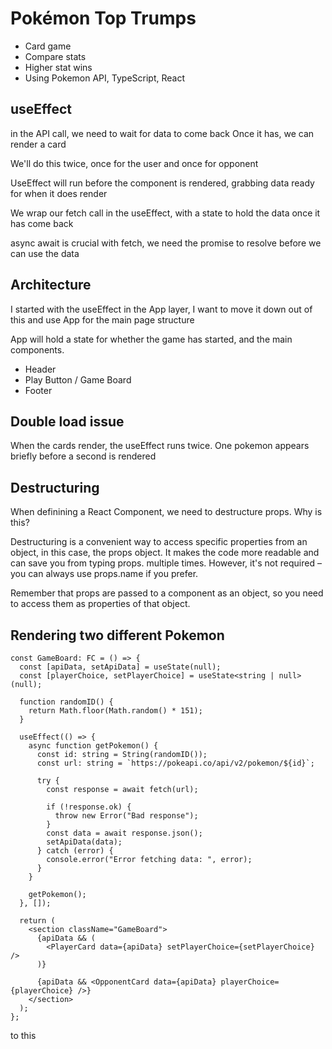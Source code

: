 # Pokémon Top Trumps

- Card game
- Compare stats
- Higher stat wins
- Using Pokemon API, TypeScript, React

## useEffect

in the API call, we need to wait for data to come back
Once it has, we can render a card

We'll do this twice, once for the user and once for opponent

UseEffect will run before the component is rendered, grabbing data ready for when it does render

We wrap our fetch call in the useEffect, with a state to hold the data once it has come back

async await is crucial with fetch, we need the promise to resolve before we can use the data

## Architecture

I started with the useEffect in the App layer, I want to move it down out of this and use App for the main page structure

App will hold a state for whether the game has started, and the main components.

- Header
- Play Button / Game Board
- Footer

## Double load issue

When the cards render, the useEffect runs twice. One pokemon appears briefly before a second is rendered

## Destructuring

When definining a React Component, we need to destructure props. Why is this?

Destructuring is a convenient way to access specific properties from an object, in this case, the props object. It makes the code more readable and can save you from typing props. multiple times. However, it's not required – you can always use props.name if you prefer.

Remember that props are passed to a component as an object, so you need to access them as properties of that object.

## Rendering two different Pokemon

```tsx
const GameBoard: FC = () => {
  const [apiData, setApiData] = useState(null);
  const [playerChoice, setPlayerChoice] = useState<string | null>(null);

  function randomID() {
    return Math.floor(Math.random() * 151);
  }

  useEffect(() => {
    async function getPokemon() {
      const id: string = String(randomID());
      const url: string = `https://pokeapi.co/api/v2/pokemon/${id}`;

      try {
        const response = await fetch(url);

        if (!response.ok) {
          throw new Error("Bad response");
        }
        const data = await response.json();
        setApiData(data);
      } catch (error) {
        console.error("Error fetching data: ", error);
      }
    }

    getPokemon();
  }, []);

  return (
    <section className="GameBoard">
      {apiData && (
        <PlayerCard data={apiData} setPlayerChoice={setPlayerChoice} />
      )}

      {apiData && <OpponentCard data={apiData} playerChoice={playerChoice} />}
    </section>
  );
};
```

to this
